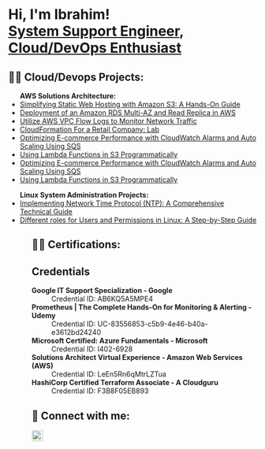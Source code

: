 <h1>Hi, I'm Ibrahim! <br/><a href="https://github.com/geekachu2">System Support Engineer</a>, <a href="linkedin.com/in/ibrahim-c-a2b6501a0/">Cloud/DevOps Enthusiast</a> <a href="https://www.youtube.com/"></a></h1>

<h2>👨‍💻 Cloud/Devops Projects:</h2>

<ul>
<b>AWS Solutions Architecture:</b>
    <li><a href="https://medium.com/@info_37956/simplifying-static-web-hosting-with-amazon-s3-a-hands-on-guide-fbd873b6acdd">Simplifying Static Web Hosting with Amazon S3: A Hands-On Guide</a></li>
    <li><a href="https://medium.com/@info_37956/deployment-of-an-amazon-rds-multi-az-and-read-replica-in-aws-b1c8f3a76c79">Deployment of an Amazon RDS Multi-AZ and Read Replica in AWS</a></li>
    <li><a href="https://medium.com/@info_37956/utilize-aws-vpc-flow-logs-to-monitor-network-traffic-dabec829faa4">Utilize AWS VPC Flow Logs to Monitor Network Traffic</a></li>
    <li><a href="https://medium.com/@info_37956/cloudformation-for-a-retail-company-lab-ca1416c1f548">CloudFormation For a Retail Company: Lab</a></li>
    <li><a href="https://medium.com/@info_37956/optimizing-e-commerce-performance-with-cloudwatch-alarms-and-auto-scaling-using-sqs-516bf2e672fe">Optimizing E-commerce Performance with CloudWatch Alarms and Auto Scaling Using SQS</a></li>
    <li><a href="https://medium.com/@info_37956/using-lambda-functions-in-s3-programmatically-82ca76dc11cb">Using Lambda Functions in S3 Programmatically</a></li>
    <li><a href="https://medium.com/@info_37956/optimizing-e-commerce-performance-with-cloudwatch-alarms-and-auto-scaling-using-sqs-516bf2e672fe">Optimizing E-commerce Performance with CloudWatch Alarms and Auto Scaling Using SQS</a></li>
    <li><a href="https://medium.com/@info_37956/using-lambda-functions-in-s3-programmatically-82ca76dc11cb">Using Lambda Functions in S3 Programmatically</a></li>
</ul>

<ul>
<b>Linux System Administration Projects:</b>
    <li><a href="https://medium.com/@info_37956/implementing-network-time-protocol-ntp-a-comprehensive-technical-guide-18015c3a1280">Implementing Network Time Protocol (NTP): A Comprehensive Technical Guide</a></li>
    <li><a href="https://medium.com/@info_37956/managing-users-and-permissions-in-linux-a-step-by-step-guide-0c7f620a9b69">Different roles for Users and Permissions in Linux: A Step-by-Step Guide
</a></li>
<ul>



 
<h2>👨‍💻 Certifications:</h2>
<!DOCTYPE html>
<html lang="en">
<head>
    <meta charset="UTF-8">
    <meta name="viewport" content="width=device-width, initial-scale=1.0">
</head>
<body>
    <h2>Credentials</h2>
    <dl>
        <dt><b>Google IT Support Specialization - Google</b></dt>
        <dd>Credential ID: AB6KQ5A5MPE4</dd>
        <dt><b>Prometheus | The Complete Hands-On for Monitoring & Alerting - Udemy</b></dt>
        <dd>Credential ID: UC-83556853-c5b9-4e46-b40a-e3612bd24240</dd>
        <dt><b>Microsoft Certified: Azure Fundamentals - Microsoft</b></dt>
        <dd>Credential ID: I402-6928</dd>
        <dt><b>Solutions Architect Virtual Experience - Amazon Web Services (AWS)</b></dt>
        <dd>Credential ID: LeEn5Rn6qMtrLZTua</dd>
        <dt><b>HashiCorp Certified Terraform Associate - A Cloudguru </b></dt>
        <dd>Credential ID: F3B8F05EB893</dd>
    </dl>
</body>
</html>




<h2> 🤳 Connect with me:</h2>

<a href="https://www.linkedin.com/in/ibrahim-cisse-a2b6501a0/" target="_blank">
    <img align="left" alt="Ibrahim Cisse | LinkedIn" width="22px" src="https://cdn.jsdelivr.net/npm/simple-icons@v3/icons/linkedin.svg" />
</a>

[linkedin]: https://linkedin.com/in/joshmadakor](https://www.linkedin.com/in/ibrahim-cisse-a2b6501a0/)

<!--
**joshmadakor1/joshmadakor1** is a ✨ _special_ ✨ repository because its `README.md` (this file) appears on your GitHub profile.

Here are some ideas to get you started:

- 🔭 I’m currently working on ...
- 🌱 I’m currently learning ...
- 👯 I’m looking to collaborate on ...
- 🤔 I’m looking for help with ...
- 💬 Ask me about ...
- 📫 How to reach me: ...
- 😄 Pronouns: ...
- ⚡ Fun fact: ...
-->

